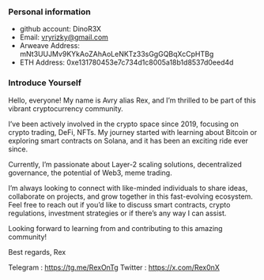 ### Personal information

- github account: DinoR3X
- Email: vryrizky@gmail.com
- Arweave Address: mNt3UUJMv9KYkAoZAhAoLeNKTz33sGgGQBqXcCpHTBg
- ETH Address: 0xe131780453e7c734d1c8005a18b1d8537d0eed4d

### Introduce Yourself
 Hello, everyone! My name is Avry alias Rex, and I’m thrilled to be part of this vibrant cryptocurrency community.

I’ve been actively involved in the crypto space since 2019, focusing on crypto trading, DeFi, NFTs. My journey started with learning about Bitcoin or exploring smart contracts on Solana, and it has been an exciting ride ever since.

Currently, I’m passionate about Layer-2 scaling solutions, decentralized governance, the potential of Web3, meme trading.

I’m always looking to connect with like-minded individuals to share ideas, collaborate on projects, and grow together in this fast-evolving ecosystem. Feel free to reach out if you’d like to discuss smart contracts, crypto regulations, investment strategies or if there’s any way I can assist.

Looking forward to learning from and contributing to this amazing community!

Best regards, Rex

Telegram : https://tg.me/RexOnTg Twitter : https://x.com/Rex0nX
